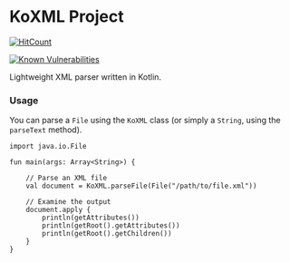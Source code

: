 KoXML Project
=============

[![HitCount](http://hits.dwyl.io/CraicOverflow89/KoXML.svg)](http://hits.dwyl.io/CraicOverflow89/KoXML)

[![Known Vulnerabilities](https://snyk.io//test/github/CraicOverflow89/KoXML/badge.svg?targetFile=build.gradle)](https://snyk.io//test/github/CraicOverflow89/KoXML?targetFile=build.gradle)

Lightweight XML parser written in Kotlin.

### Usage

You can parse a `File` using the `KoXML` class (or simply a `String`, using the `parseText` method).

```
import java.io.File

fun main(args: Array<String>) {

    // Parse an XML file
    val document = KoXML.parseFile(File("/path/to/file.xml"))

    // Examine the output
    document.apply {
        println(getAttributes())
        println(getRoot().getAttributes())
        println(getRoot().getChildren())
    }
}
```
